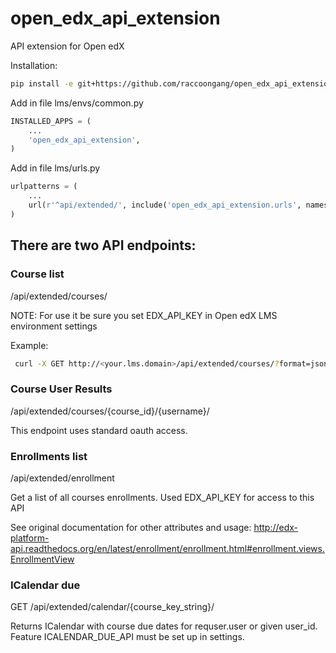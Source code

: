 # open_edx_api_extension

API extension for Open edX 

Installation:
```bash
pip install -e git+https://github.com/raccoongang/open_edx_api_extension.git#egg=open_edx_api_extension
```

Add in file lms/envs/common.py
```python
INSTALLED_APPS = (
    ...
    'open_edx_api_extension',
)
```

Add in file lms/urls.py

```python
urlpatterns = (
    ...
    url(r'^api/extended/', include('open_edx_api_extension.urls', namespace='api_extension')),
)
```

## There are two API endpoints:

### Course list

/api/extended/courses/

NOTE: For use it be sure you set EDX_API_KEY in Open edX LMS environment settings

Example:

```bash
 curl -X GET http://<your.lms.domain>/api/extended/courses/?format=json -H 'X-Edx-Api-Key: edx-api-key'
```

### Course User Results

/api/extended/courses/{course_id}/{username}/

This endpoint uses standard oauth access.


### Enrollments list

/api/extended/enrollment

Get a list of all courses enrollments.
Used EDX_API_KEY for access to this API

See original documentation for other attributes and usage:
http://edx-platform-api.readthedocs.org/en/latest/enrollment/enrollment.html#enrollment.views.EnrollmentView

### ICalendar due

GET /api/extended/calendar/{course_key_string}/

Returns ICalendar with course due dates for requser.user or given user_id.
Feature ICALENDAR_DUE_API must be set up in settings.
